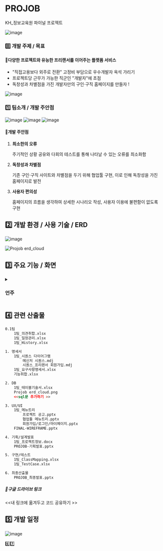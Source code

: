 
# PROJOB
KH_정보교육원 파이널 프로젝트

![image](https://user-images.githubusercontent.com/92707182/181875397-36a54d8c-361e-4533-8ecf-feb44a7baaad.png)

### 0️⃣ 개발 주제 / 목표


#### 📖다양한 프로젝트와 유능한 프리랜서를 이어주는 플랫폼 서비스

- "직접고용보다 외주로 전환" 고정비 부담으로 우수개발자 옥석 가리기
- 프로젝트당 근무가 가능한 직군인 "개발자"에 초점
- 독창성과 차별점을 가진 개발자만의 구인·구직 홈페이지를 만들자 ! 



![image](https://user-images.githubusercontent.com/92707182/181875443-e9c4172a-8042-4e2b-b31d-b5eee6b05a81.png)



### 1️⃣ 팀소개 / 개발 주안점
![image](https://user-images.githubusercontent.com/92707182/181875432-49ba300d-6020-4341-8535-7695292d28cd.png)
![image](https://user-images.githubusercontent.com/92707182/181875458-621c6f5e-92d6-41cf-89a4-3d7794e63712.png)
![image](https://user-images.githubusercontent.com/92707182/181875462-d2eaca6a-fa37-4dfd-8736-96ecdfc1d9aa.png)


#### 🔎개발 주안점

1. **최소한의 오류**

   주기적인 상황 공유와 다회의 테스트를 통해 나타날 수 있는 오류를 최소화함

2. **독창성과 차별점**

   기존 구인·구직 사이트와 차별점을 두기 위해 협업툴 구현, 이로 인해 독창성을 가진 홈페이지로 발전

3. **사용자 편의성**

   홈페이지의 흐름을 생각하여 상세한 시나리오 작성, 사용자 이용에 불편함이 없도록 구현

   

## 2️⃣ 개발 환경 / 사용 기술 / ERD

![image](https://user-images.githubusercontent.com/92707182/181875470-8c9507b4-28d8-4c50-bf59-6f31f325b428.png)


![Projob erd_cloud](https://user-images.githubusercontent.com/92707182/181875815-7795b9e3-f1fc-4c37-bd15-421245d170cb.png)



## 3️⃣ 주요 기능 / 화면

<details>
<summary><h3>언주</h3></summary>
	<div markdown="1">
	![메인](https://user-images.githubusercontent.com/92707182/181916709-3a0e3bd7-ed25-4c55-a583-a611c45ffbb0.gif)
	![메인-메뉴클릭](https://user-images.githubusercontent.com/92707182/181916760-5225deea-024e-4f4b-945b-7a46cc5e27e9.gif)

	![회원가입](https://user-images.githubusercontent.com/92707182/181916734-46d51f3f-f14a-44c5-a53f-8b5756ae9114.gif)
	![아이디찾기](https://user-images.githubusercontent.com/92707182/181916741-e39716fa-0faa-42c0-816f-1853accb5522.gif)
	![비밀번호찾기](https://user-images.githubusercontent.com/92707182/181916744-ef2056fe-2c72-4f8e-a110-a257f032ef1f.gif)
	![로그인승인회원](https://user-images.githubusercontent.com/92707182/181916748-81c10960-2403-4b6e-a5f0-54ba987df8de.gif)
	![로그인미승인회원](https://user-images.githubusercontent.com/92707182/181916751-07065bae-b14f-4605-8974-706246b2a94f.gif)
	![정보수정](https://user-images.githubusercontent.com/92707182/181916769-dd4a3c35-235a-480d-bbef-16397184e547.gif)
	![이력서작성1](https://user-images.githubusercontent.com/92707182/181916778-37bbc50d-1d41-4998-bef0-6b96871978cb.gif)
	![이력서작성2](https://user-images.githubusercontent.com/92707182/181916782-0de4e363-07be-40f3-9ac4-582e6f1986b5.gif)
	![이력서수정](https://user-images.githubusercontent.com/92707182/181916786-0c8f3d2c-f7bf-4fda-9ec3-1017dbd3faa8.gif)
	![이력서삭제](https://user-images.githubusercontent.com/92707182/181916790-972158f3-6a70-41ff-9a92-332f48bb8a9c.gif)
	![프로젝트등록](https://user-images.githubusercontent.com/92707182/181916798-1f194c1a-6fca-4554-a296-271dc86238da.gif)
	![프로젝트삭제](https://user-images.githubusercontent.com/92707182/181916804-3227ccde-42b0-4217-9c57-556601c16312.gif)
	![프로젝트신청](https://user-images.githubusercontent.com/92707182/181916838-389427b8-2556-44f5-ac7b-67e4cc150514.gif)
	![프로젝트선정](https://user-images.githubusercontent.com/92707182/181916808-7f7c898d-85fc-4d3c-be9e-90668e6d5dcd.gif)
	![관리자로그인-메인](https://user-images.githubusercontent.com/92707182/181916817-9a8a6a81-eab1-4047-8b26-73b9b6bd9689.gif)
	![관리자 회원승인](https://user-images.githubusercontent.com/92707182/181916820-b1b1f629-ead9-40e5-b880-82c8628ece60.gif)
	![관리자 프로젝트승인](https://user-images.githubusercontent.com/92707182/181916824-c95ba6d4-89a1-41e3-86da-4aba924649b9.gif)
	![관리자 회원검색](https://user-images.githubusercontent.com/92707182/181916827-4bc089ed-5303-488c-ab65-4b27825d3017.gif)
</div>
	
</details>


## 4️⃣  관련 산출물

```html
0.1팀
	1팀_의견취합.xlsx
	1팀_일정관리.xlsx
	1팀_History.xlsx

1. 명세서
	1팀_시퀀스 다이어그램
		메신저 시퀀스.mdj
		시퀀스_프리랜서 회원가입.mdj
	1팀_요구사항명세서.xlsx
	기능취합.xlsx

2. DB
	1팀_테이블기술서.xlsx
	Projob erd_cloud.png
	<<sql문 추가하기 >>

3. UX/UI
	1팀_메뉴트리
		프로젝트 공고.pptx
		협업툴 메뉴트리.pptx
		회원가입/로그인/마이페이지.pptx
	FINAL-WIREFRAME.pptx

4. 기획/설계발표
	1팀_프로젝트정보.docx
	PROJOB-기획발표.pptx

5. 구현/테스트
	1팀_ClassMapping.xlsx
	1팀_TestCase.xlsx

6. 최종산출물
	PROJOB_최종발표.pptx
```

##### 💾구글 드라이브 링크

<<내 링크에 옮겨두고 코드 공유하기 >>


## 5️⃣ 개발 일정
![image](https://user-images.githubusercontent.com/92707182/181875548-6feb856a-3624-45af-80da-b0128368cc53.png)


6️⃣7️⃣

